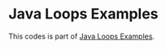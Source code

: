 # Java Loops Examples

This codes is part of [Java Loops Examples](https://www.djamware.com/post/641045c91244e24ecfc56ac5/java-loops-examples).
